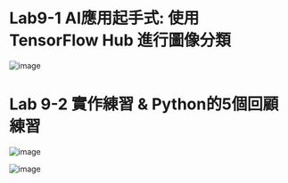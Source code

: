  # Lab9-1 AI應用起手式: 使用 TensorFlow Hub 進行圖像分類
 ![image](https://user-images.githubusercontent.com/100060507/202887848-2251c64e-2d9f-4d76-b43f-fc0bd6acc29c.png)
# Lab 9-2 實作練習 & Python的5個回顧練習
![image](https://user-images.githubusercontent.com/100060507/206889710-28b2acc0-5398-48fd-9614-f818330800d9.png)

![image](https://user-images.githubusercontent.com/100060507/206889693-53d62f6f-f763-4f94-8623-e73d32706ec9.png)
